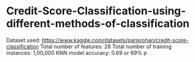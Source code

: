 # Credit-Score-Classification-using-different-methods-of-classification

Dataset used: https://www.kaggle.com/datasets/parisrohan/credit-score-classification
Total number of features: 28
Total number of training instances: 1,00,000
KNN model accuracy: 0.69 or 69%
p
